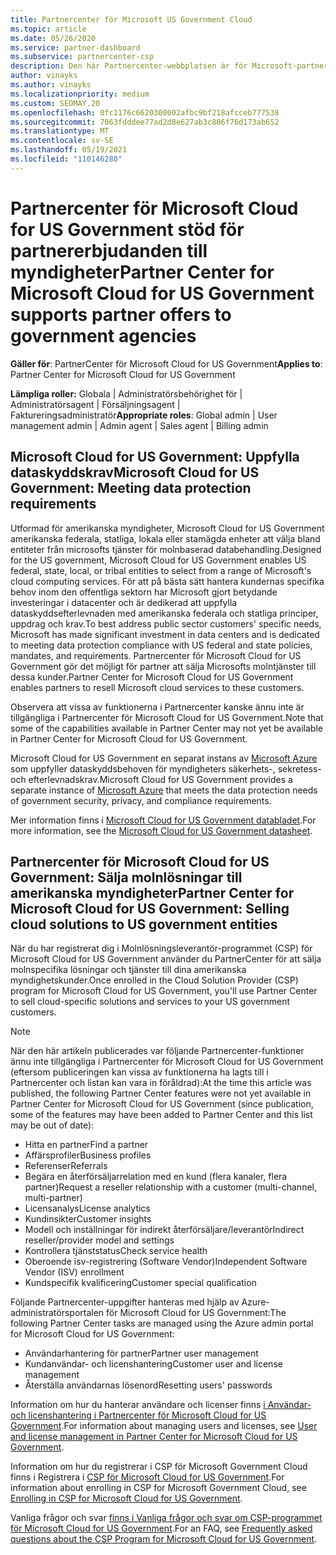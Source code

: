 ```yaml
---
title: Partnercenter för Microsoft US Government Cloud
ms.topic: article
ms.date: 05/26/2020
ms.service: partner-dashboard
ms.subservice: partnercenter-csp
description: Den här Partnercenter-webbplatsen är för Microsoft-partner som erbjuder Microsoft-molnlösningar till kunder som arbetar med myndigheter i USA.
author: vinayks
ms.author: vinayks
ms.localizationpriority: medium
ms.custom: SEOMAY.20
ms.openlocfilehash: 0fc1176c6620300002afbc9bf218afcceb777538
ms.sourcegitcommit: 7063fdddee77ad2d8e627ab3c806f76d173ab652
ms.translationtype: MT
ms.contentlocale: sv-SE
ms.lasthandoff: 05/19/2021
ms.locfileid: "110146280"
---
```

# <a name="partner-center-for-microsoft-cloud-for-us-government-supports-partner-offers-to-government-agencies"></a><span data-ttu-id="17696-103">Partnercenter för Microsoft Cloud for US Government stöd för partnererbjudanden till myndigheter</span><span class="sxs-lookup"><span data-stu-id="17696-103">Partner Center for Microsoft Cloud for US Government supports partner offers to government agencies</span></span>

<span data-ttu-id="17696-104">**Gäller för**: PartnerCenter för Microsoft Cloud for US Government</span><span class="sxs-lookup"><span data-stu-id="17696-104">**Applies to**: Partner Center for Microsoft Cloud for US Government</span></span>

<span data-ttu-id="17696-105">**Lämpliga roller:** Globala | Administratörsbehörighet för | Administratörsagent | Försäljningsagent | Faktureringsadministratör</span><span class="sxs-lookup"><span data-stu-id="17696-105">**Appropriate roles**: Global admin | User management admin | Admin agent | Sales agent | Billing admin</span></span>

## <a name="microsoft-cloud-for-us-government-meeting-data-protection-requirements"></a><span data-ttu-id="17696-106">Microsoft Cloud for US Government: Uppfylla dataskyddskrav</span><span class="sxs-lookup"><span data-stu-id="17696-106">Microsoft Cloud for US Government: Meeting data protection requirements</span></span>

<span data-ttu-id="17696-107">Utformad för amerikanska myndigheter, Microsoft Cloud for US Government amerikanska federala, statliga, lokala eller stamägda enheter att välja bland entiteter från microsofts tjänster för molnbaserad databehandling.</span><span class="sxs-lookup"><span data-stu-id="17696-107">Designed for the US government, Microsoft Cloud for US Government enables US federal, state, local, or tribal entities to select from a range of Microsoft's cloud computing services.</span></span> <span data-ttu-id="17696-108">För att på bästa sätt hantera kundernas specifika behov inom den offentliga sektorn har Microsoft gjort betydande investeringar i datacenter och är dedikerad att uppfylla dataskyddsefterlevnaden med amerikanska federala och statliga principer, uppdrag och krav.</span><span class="sxs-lookup"><span data-stu-id="17696-108">To best address public sector customers' specific needs, Microsoft has made significant investment in data centers and is dedicated to meeting data protection compliance with US federal and state policies, mandates, and requirements.</span></span> <span data-ttu-id="17696-109">Partnercenter för Microsoft Cloud for US Government gör det möjligt för partner att sälja Microsofts molntjänster till dessa kunder.</span><span class="sxs-lookup"><span data-stu-id="17696-109">Partner Center for Microsoft Cloud for US Government enables partners to resell Microsoft cloud services to these customers.</span></span>

<span data-ttu-id="17696-110">Observera att vissa av funktionerna i Partnercenter kanske ännu inte är tillgängliga i Partnercenter för Microsoft Cloud for US Government.</span><span class="sxs-lookup"><span data-stu-id="17696-110">Note that some of the capabilities available in Partner Center may not yet be available in Partner Center for Microsoft Cloud for US Government.</span></span>

<span data-ttu-id="17696-111">Microsoft Cloud for US Government en separat instans av [Microsoft Azure](https://azure.microsoft.com/overview/clouds/government/) som uppfyller dataskyddsbehoven för myndigheters säkerhets-, sekretess- och efterlevnadskrav.</span><span class="sxs-lookup"><span data-stu-id="17696-111">Microsoft Cloud for US Government provides a separate instance of [Microsoft Azure](https://azure.microsoft.com/overview/clouds/government/) that meets the data protection needs of government security, privacy, and compliance requirements.</span></span> 

<span data-ttu-id="17696-112">Mer information finns i [Microsoft Cloud for US Government databladet](https://download.microsoft.com/download/C/9/C/C9CA3002-DFC4-4ADA-841F-DF42AEC042FB/Microsoft_Azure_Government_Datasheet_EN_US.PDF).</span><span class="sxs-lookup"><span data-stu-id="17696-112">For more information, see the [Microsoft Cloud for US Government datasheet](https://download.microsoft.com/download/C/9/C/C9CA3002-DFC4-4ADA-841F-DF42AEC042FB/Microsoft_Azure_Government_Datasheet_EN_US.PDF).</span></span>

## <a name="partner-center-for-microsoft-cloud-for-us-government-selling-cloud-solutions-to-us-government-entities"></a><span data-ttu-id="17696-113">Partnercenter för Microsoft Cloud for US Government: Sälja molnlösningar till amerikanska myndigheter</span><span class="sxs-lookup"><span data-stu-id="17696-113">Partner Center for Microsoft Cloud for US Government: Selling cloud solutions to US government entities</span></span>

<span data-ttu-id="17696-114">När du har registrerat dig i Molnlösningsleverantör-programmet (CSP) för Microsoft Cloud for US Government använder du PartnerCenter för att sälja molnspecifika lösningar och tjänster till dina amerikanska myndighetskunder.</span><span class="sxs-lookup"><span data-stu-id="17696-114">Once enrolled in the Cloud Solution Provider (CSP) program for Microsoft Cloud for US Government, you'll use Partner Center to sell cloud-specific solutions and services to your US government customers.</span></span> 

> [!NOTE]  
> <span data-ttu-id="17696-115">När den här artikeln publicerades var följande Partnercenter-funktioner ännu inte tillgängliga i Partnercenter för Microsoft Cloud for US Government (eftersom publiceringen kan vissa av funktionerna ha lagts till i Partnercenter och listan kan vara in föråldrad):</span><span class="sxs-lookup"><span data-stu-id="17696-115">At the time this article was published, the following Partner Center features were not yet available in Partner Center for Microsoft Cloud for US Government (since publication, some of the features may have been added to Partner Center and this list may be out of date):</span></span>

- <span data-ttu-id="17696-116">Hitta en partner</span><span class="sxs-lookup"><span data-stu-id="17696-116">Find a partner</span></span>
- <span data-ttu-id="17696-117">Affärsprofiler</span><span class="sxs-lookup"><span data-stu-id="17696-117">Business profiles</span></span>
- <span data-ttu-id="17696-118">Referenser</span><span class="sxs-lookup"><span data-stu-id="17696-118">Referrals</span></span>
- <span data-ttu-id="17696-119">Begära en återförsäljarrelation med en kund (flera kanaler, flera partner)</span><span class="sxs-lookup"><span data-stu-id="17696-119">Request a reseller relationship with a customer (multi-channel, multi-partner)</span></span>
- <span data-ttu-id="17696-120">Licensanalys</span><span class="sxs-lookup"><span data-stu-id="17696-120">License analytics</span></span>
- <span data-ttu-id="17696-121">Kundinsikter</span><span class="sxs-lookup"><span data-stu-id="17696-121">Customer insights</span></span>
- <span data-ttu-id="17696-122">Modell och inställningar för indirekt återförsäljare/leverantör</span><span class="sxs-lookup"><span data-stu-id="17696-122">Indirect reseller/provider model and settings</span></span>
- <span data-ttu-id="17696-123">Kontrollera tjänststatus</span><span class="sxs-lookup"><span data-stu-id="17696-123">Check service health</span></span>
- <span data-ttu-id="17696-124">Oberoende isv-registrering (Software Vendor)</span><span class="sxs-lookup"><span data-stu-id="17696-124">Independent Software Vendor (ISV) enrollment</span></span>
- <span data-ttu-id="17696-125">Kundspecifik kvalificering</span><span class="sxs-lookup"><span data-stu-id="17696-125">Customer special qualification</span></span>

<span data-ttu-id="17696-126">Följande Partnercenter-uppgifter hanteras med hjälp av Azure-administratörsportalen för Microsoft Cloud for US Government:</span><span class="sxs-lookup"><span data-stu-id="17696-126">The following Partner Center tasks are managed using the Azure admin portal for Microsoft Cloud for US Government:</span></span> 

- <span data-ttu-id="17696-127">Användarhantering för partner</span><span class="sxs-lookup"><span data-stu-id="17696-127">Partner user management</span></span>
- <span data-ttu-id="17696-128">Kundanvändar- och licenshantering</span><span class="sxs-lookup"><span data-stu-id="17696-128">Customer user and license management</span></span>
- <span data-ttu-id="17696-129">Återställa användarnas lösenord</span><span class="sxs-lookup"><span data-stu-id="17696-129">Resetting users' passwords</span></span>

<span data-ttu-id="17696-130">Information om hur du hanterar användare och licenser finns [i Användar- och licenshantering i Partnercenter för Microsoft Cloud for US Government](user-management-in-partner-center-for-microsoft-us-govt-cloud.md).</span><span class="sxs-lookup"><span data-stu-id="17696-130">For information about managing users and licenses, see [User and license management in Partner Center for Microsoft Cloud for US Government](user-management-in-partner-center-for-microsoft-us-govt-cloud.md).</span></span>

<span data-ttu-id="17696-131">Information om hur du registrerar i CSP för Microsoft Government Cloud finns i Registrera i [CSP för Microsoft Cloud for US Government](enroll-in-csp-for-microsoft-us-govt-cloud.md).</span><span class="sxs-lookup"><span data-stu-id="17696-131">For information about enrolling in CSP for Microsoft Government Cloud, see [Enrolling in CSP for Microsoft Cloud for US Government](enroll-in-csp-for-microsoft-us-govt-cloud.md).</span></span>

<span data-ttu-id="17696-132">Vanliga frågor och svar [finns i Vanliga frågor och svar om CSP-programmet för Microsoft Cloud for US Government](faq-for-us-govt-cloud.md).</span><span class="sxs-lookup"><span data-stu-id="17696-132">For an FAQ, see [Frequently asked questions about the CSP Program for Microsoft Cloud for US Government](faq-for-us-govt-cloud.md).</span></span>
